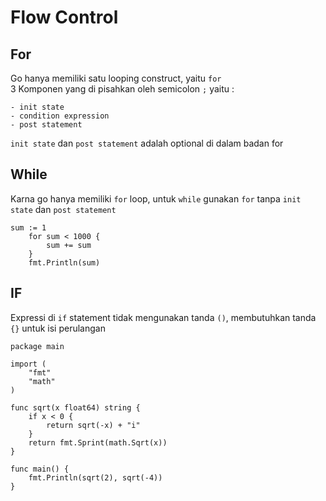 # Flow Control

## For 
Go hanya memiliki satu looping construct, yaitu `for`   
3 Komponen yang di pisahkan oleh semicolon `;` yaitu :
```
- init state
- condition expression
- post statement
```

`init state` dan `post statement` adalah optional di dalam badan for

## While
Karna go hanya memiliki `for` loop, untuk `while` gunakan `for` tanpa `init state` dan `post statement` 
```
sum := 1
	for sum < 1000 {
		sum += sum
	}
	fmt.Println(sum)
```

## IF
Expressi di `if` statement tidak mengunakan tanda `()`,  membutuhkan tanda `{}` untuk isi perulangan
```
package main

import (
	"fmt"
	"math"
)

func sqrt(x float64) string {
	if x < 0 {
		return sqrt(-x) + "i"
	}
	return fmt.Sprint(math.Sqrt(x))
}

func main() {
	fmt.Println(sqrt(2), sqrt(-4))
}
```